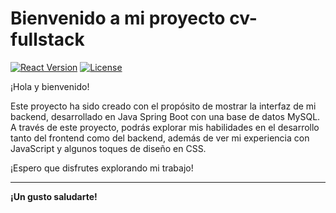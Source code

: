 
# Bienvenido a mi proyecto **cv-fullstack**

[![React Version](https://img.shields.io/badge/React-18.0.0-blue.svg)](https://reactjs.org/)
[![License](https://img.shields.io/badge/license-MIT-green.svg)](https://opensource.org/licenses/MIT)


¡Hola y bienvenido! 

Este proyecto ha sido creado con el propósito de mostrar la interfaz de mi backend, desarrollado en Java Spring Boot con una base de datos MySQL. A través de este proyecto, podrás explorar mis habilidades en el desarrollo tanto del frontend como del backend, además de ver mi experiencia con JavaScript y algunos toques de diseño en CSS.

¡Espero que disfrutes explorando mi trabajo!

---

**¡Un gusto saludarte!**




